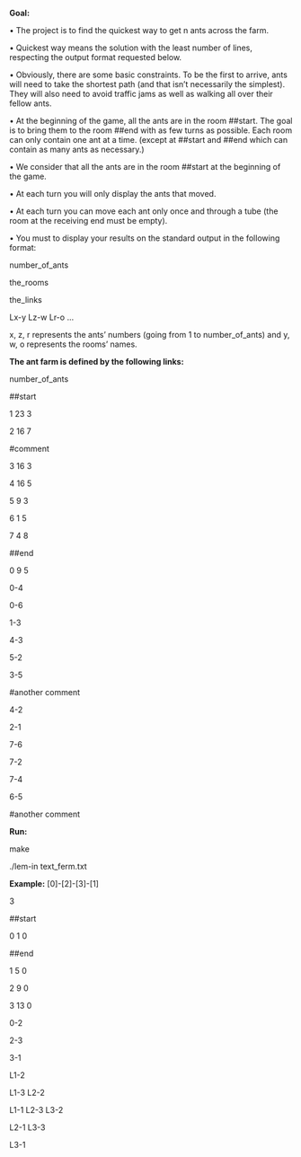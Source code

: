 <b>Goal:</b>

• The project is to find the quickest way to get n ants across the farm.

• Quickest way means the solution with the least number of lines, respecting the
output format requested below.

• Obviously, there are some basic constraints. To be the first to arrive, ants will need
to take the shortest path (and that isn’t necessarily the simplest). They will also
need to avoid traffic jams as well as walking all over their fellow ants.

• At the beginning of the game, all the ants are in the room ##start. The goal is
to bring them to the room ##end with as few turns as possible. Each room can
only contain one ant at a time. (except at ##start and ##end which can contain
as many ants as necessary.)

• We consider that all the ants are in the room ##start at the beginning of the game.

• At each turn you will only display the ants that moved.

• At each turn you can move each ant only once and through a tube (the room at
the receiving end must be empty).

• You must to display your results on the standard output in the following format:

number_of_ants

the_rooms

the_links

Lx-y Lz-w Lr-o ...

x, z, r represents the ants’ numbers (going from 1 to number_of_ants) and y,
w, o represents the rooms’ names.

<b>The ant farm is defined by the following links:</b>

number_of_ants

##start

1 23 3

2 16 7

#comment

3 16 3

4 16 5

5 9 3

6 1 5

7 4 8

##end

0 9 5

0-4

0-6

1-3

4-3

5-2

3-5

#another comment

4-2

2-1

7-6

7-2

7-4

6-5

#another comment

<b>Run:</b>

make

./lem-in text_ferm.txt

<b>Example:</b>
[0]-[2]-[3]-[1]

3

##start

0 1 0

##end

1 5 0

2 9 0

3 13 0

0-2

2-3

3-1

L1-2

L1-3 L2-2

L1-1 L2-3 L3-2

L2-1 L3-3

L3-1

